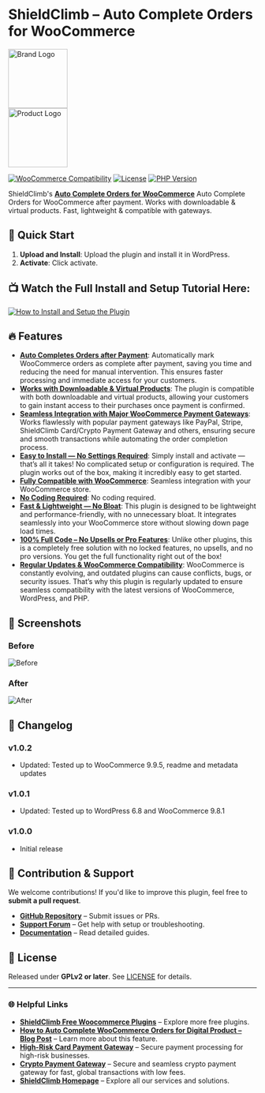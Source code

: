 # ShieldClimb – Auto Complete Orders for WooCommerce

<p align="left">
  <img src="https://shieldclimb.com/wp-content/uploads/2025/03/ShieldClimb-logo-with-name-500x200-1.png" alt="Brand Logo" width="120"><br>
  <img src="https://shieldclimb.com/wp-content/uploads/2025/04/shieldclimb-auto-complete-downloadable-orders-logo.png" alt="Product Logo" width="120">
</p>

[![WooCommerce Compatibility](https://img.shields.io/badge/WooCommerce-5.8+-blue)](https://woocommerce.com/)
[![License](https://img.shields.io/badge/License-GPLv2%2B-blue)](https://www.gnu.org/licenses/old-licenses/gpl-2.0.html)
[![PHP Version](https://img.shields.io/badge/PHP-7.2+-blue)](https://www.php.net/)

ShieldClimb's **[Auto Complete Orders for WooCommerce](https://shieldclimb.com/free-woocommerce-plugins/auto-complete-orders/)** Auto Complete Orders for WooCommerce after payment. Works with downloadable & virtual products. Fast, lightweight & compatible with gateways.

## 🚀 Quick Start

1. **Upload and Install**: Upload the plugin and install it in WordPress.
2. **Activate**: Click activate.

## 📺 Watch the Full Install and Setup Tutorial Here:

[![How to Install and Setup the Plugin](https://img.youtube.com/vi/2_vXFbznyEY/0.jpg)](https://www.youtube.com/watch?v=2_vXFbznyEY)

## 🔥 Features

- **[Auto Completes Orders after Payment](https://shieldclimb.com/free-woocommerce-plugins/auto-complete-orders/)**: Automatically mark WooCommerce orders as complete after payment, saving you time and reducing the need for manual intervention. This ensures faster processing and immediate access for your customers.
- **[Works with Downloadable & Virtual Products](https://shieldclimb.com/free-woocommerce-plugins/auto-complete-orders/)**: The plugin is compatible with both downloadable and virtual products, allowing your customers to gain instant access to their purchases once payment is confirmed.
- **[Seamless Integration with Major WooCommerce Payment Gateways](https://shieldclimb.com/free-woocommerce-plugins/auto-complete-orders/)**: Works flawlessly with popular payment gateways like PayPal, Stripe, ShieldClimb Card/Crypto Payment Gateway and others, ensuring secure and smooth transactions while automating the order completion process.
- **[Easy to Install — No Settings Required](https://shieldclimb.com/free-woocommerce-plugins/auto-complete-orders/)**: Simply install and activate — that’s all it takes! No complicated setup or configuration is required. The plugin works out of the box, making it incredibly easy to get started.
- **[Fully Compatible with WooCommerce](https://shieldclimb.com/free-woocommerce-plugins/auto-complete-orders/)**: Seamless integration with your WooCommerce store.
- **[No Coding Required](https://shieldclimb.com/free-woocommerce-plugins/auto-complete-orders/)**: No coding required.
- **[Fast & Lightweight — No Bloat](https://shieldclimb.com/free-woocommerce-plugins/auto-complete-orders/)**: This plugin is designed to be lightweight and performance-friendly, with no unnecessary bloat. It integrates seamlessly into your WooCommerce store without slowing down page load times.
- **[100% Full Code – No Upsells or Pro Features](https://shieldclimb.com/free-woocommerce-plugins/auto-complete-orders/)**: Unlike other plugins, this is a completely free solution with no locked features, no upsells, and no pro versions. You get the full functionality right out of the box!
- **[Regular Updates & WooCommerce Compatibility](https://shieldclimb.com/free-woocommerce-plugins/auto-complete-orders/)**: WooCommerce is constantly evolving, and outdated plugins can cause conflicts, bugs, or security issues. That’s why this plugin is regularly updated to ensure seamless compatibility with the latest versions of WooCommerce, WordPress, and PHP.

## 📸 Screenshots

### Before
![Before](https://shieldclimb.com/wp-content/uploads/2025/04/shieldclimb-auto-complete-downloadable-orders-screenshot-before.png)

### After
![After](https://shieldclimb.com/wp-content/uploads/2025/04/shieldclimb-auto-complete-downloadable-orders-screenshot-after.png)

## 📜 Changelog

### v1.0.2
- Updated: Tested up to WooCommerce 9.9.5, readme and metadata updates

### v1.0.1
- Updated: Tested up to WordPress 6.8 and WooCommerce 9.8.1

### v1.0.0
- Initial release

## 🤝 Contribution & Support

We welcome contributions! If you'd like to improve this plugin, feel free to **submit a pull request**.

- **[GitHub Repository](https://github.com/shieldclimb/auto-complete-orders/)** – Submit issues or PRs.
- **[Support Forum](https://shieldclimb.com/contact-us/)** – Get help with setup or troubleshooting.
- **[Documentation](https://shieldclimb.com/free-woocommerce-plugins/auto-complete-orders/)** – Read detailed guides.

## 📜 License

Released under **GPLv2 or later**. See [LICENSE](https://www.gnu.org/licenses/old-licenses/gpl-2.0.html) for details.

---
### 🌐 Helpful Links
- **[ShieldClimb Free Woocommerce Plugins](https://shieldclimb.com/free-woocommerce-plugins/)** – Explore more free plugins.
- **[How to Auto Complete WooCommerce Orders for Digital Product – Blog Post](https://shieldclimb.com/blog/auto-complete-woocommerce-orders/)** – Learn more about this feature.
- **[High-Risk Card Payment Gateway](https://shieldclimb.com/high-risk-card-payment-gateway/)** – Secure payment processing for high-risk businesses.
- **[Crypto Payment Gateway](https://shieldclimb.com/crypto-payment-gateway/)** – Secure and seamless crypto payment gateway for fast, global transactions with low fees. 
- **[ShieldClimb Homepage](https://shieldclimb.com/)** – Explore all our services and solutions.